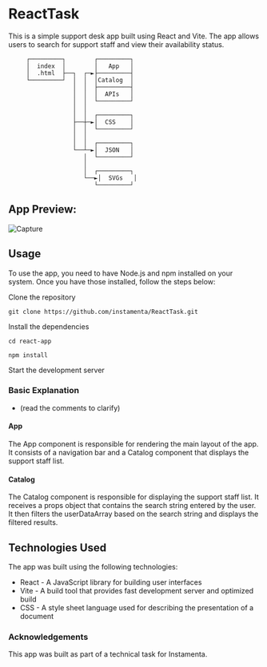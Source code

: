 # ReactTask
This is a simple support desk app built using React and Vite. The app allows users to search for support staff and view their availability status.
```
     ┌─────────┐        ┌─────────┐
     │  index  │        │   App   │
     │  .html  ├──┐  ┌─►├─────────┤
     └─────────┘  │  │  │Catalog  │
                  │  │  ├─────────┤
                  │  │  │  APIs   │
                  │  │  └─────────┘
                  │  │
                  │  │  ┌─────────┐
                  ├──┼─►│  CSS    │
                  │  │  └─────────┘
                  │  │
                  │  │  ┌─────────┐
                  └──┴─►│  JSON   │
                     │  └─────────┘
                     │
                     │  ┌─────────┐
                     └──►│  SVGs   │
                        └─────────┘
```

## App Preview: 
![Capture](https://user-images.githubusercontent.com/98179343/225954614-25efa9b2-58cd-4b47-921e-d75e5f4cc5f9.PNG)

## Usage
To use the app, you need to have Node.js and npm installed on your system. Once you have those installed, follow the steps below:

Clone the repository

```
git clone https://github.com/instamenta/ReactTask.git
```
Install the dependencies

```
cd react-app
```
```
npm install
```
Start the development server
### Basic Explanation
* (read the comments to clarify)
#### App
The App component is responsible for rendering the main layout of the app.
It consists of a navigation bar and a Catalog component that displays the support staff list.

#### Catalog
The Catalog component is responsible for displaying the support staff list.
It receives a props object that contains the search string entered by the user.
It then filters the userDataArray based on the search string and displays the filtered results.

## Technologies Used
The app was built using the following technologies:

* React - A JavaScript library for building user interfaces
* Vite - A build tool that provides fast development server and optimized build
* CSS - A style sheet language used for describing the presentation of a document
### Acknowledgements
This app was built as part of a technical task for Instamenta.

